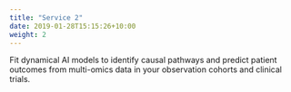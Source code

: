 ```yaml
---
title: "Service 2"
date: 2019-01-28T15:15:26+10:00
weight: 2
---
```

Fit dynamical AI models to identify causal pathways and predict patient outcomes from multi-omics data in your observation cohorts and clinical trials.
